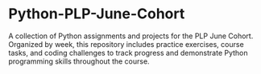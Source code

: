 # Python-PLP-June-Cohort
A collection of Python assignments and projects for the PLP June Cohort. Organized by week, this repository includes practice exercises, course tasks, and coding challenges to track progress and demonstrate Python programming skills throughout the course.
